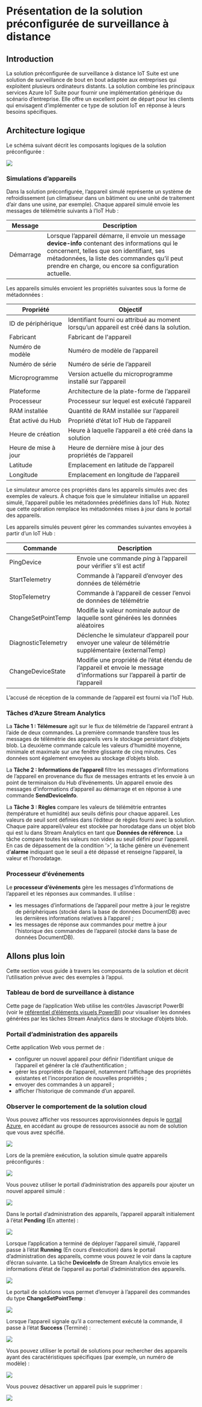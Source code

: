 <properties
 pageTitle="Présentation de la solution préconfigurée de surveillance à distance | Microsoft Azure"
 description="Description de la solution préconfigurée de surveillance à distance Azure IoT et de son architecture"
 services=""
 documentationCenter=""
 authors="stevehob"
 manager="timlt"
 editor=""/>

<tags
 ms.service="na"
 ms.devlang="na"
 ms.topic="article"
 ms.tgt_pltfrm="na"
 ms.workload="na"
 ms.date="10/21/2015"
 ms.author="stevehob"/>

# Présentation de la solution préconfigurée de surveillance à distance

## Introduction

La solution préconfigurée de surveillance à distance IoT Suite est une solution de surveillance de bout en bout adaptée aux entreprises qui exploitent plusieurs ordinateurs distants. La solution combine les principaux services Azure IoT Suite pour fournir une implémentation générique du scénario d’entreprise. Elle offre un excellent point de départ pour les clients qui envisagent d’implémenter ce type de solution IoT en réponse à leurs besoins spécifiques.

## Architecture logique

Le schéma suivant décrit les composants logiques de la solution préconfigurée :

![](media/iot-suite-remote-monitoring-sample-walkthrough/remote-monitoring-architecture.png)


### Simulations d’appareils

Dans la solution préconfigurée, l’appareil simulé représente un système de refroidissement (un climatiseur dans un bâtiment ou une unité de traitement d’air dans une usine, par exemple). Chaque appareil simulé envoie les messages de télémétrie suivants à l’IoT Hub :


| Message | Description |
|----------|-------------|
| Démarrage | Lorsque l’appareil démarre, il envoie un message **device-info** contenant des informations qui le concernent, telles que son identifiant, ses métadonnées, la liste des commandes qu’il peut prendre en charge, ou encore sa configuration actuelle. |


Les appareils simulés envoient les propriétés suivantes sous la forme de métadonnées :

| Propriété | Objectif |
|------------------------|--------- |
| ID de périphérique | Identifiant fourni ou attribué au moment lorsqu’un appareil est créé dans la solution. |
| Fabricant | Fabricant de l'appareil |
| Numéro de modèle | Numéro de modèle de l’appareil |
| Numéro de série | Numéro de série de l’appareil |
| Microprogramme | Version actuelle du microprogramme installé sur l’appareil |
| Plateforme | Architecture de la plate-forme de l’appareil |
| Processeur | Processeur sur lequel est exécuté l’appareil |
| RAM installée | Quantité de RAM installée sur l’appareil |
| État activé du Hub | Propriété d’état IoT Hub de l’appareil |
| Heure de création | Heure à laquelle l’appareil a été créé dans la solution |
| Heure de mise à jour | Heure de dernière mise à jour des propriétés de l’appareil |
| Latitude | Emplacement en latitude de l’appareil |
| Longitude | Emplacement en longitude de l’appareil |

Le simulateur amorce ces propriétés dans les appareils simulés avec des exemples de valeurs. À chaque fois que le simulateur initialise un appareil simulé, l’appareil publie les métadonnées prédéfinies dans IoT Hub. Notez que cette opération remplace les métadonnées mises à jour dans le portail des appareils.


Les appareils simulés peuvent gérer les commandes suivantes envoyées à partir d’un IoT Hub :

| Commande | Description |
|------------------------|-----------------------------------------------------|
| PingDevice | Envoie une commande _ping_ à l’appareil pour vérifier s’il est actif |
| StartTelemetry | Commande à l’appareil d’envoyer des données de télémétrie |
| StopTelemetry | Commande à l’appareil de cesser l’envoi de données de télémétrie |
| ChangeSetPointTemp | Modifie la valeur nominale autour de laquelle sont générées les données aléatoires |
| DiagnosticTelemetry | Déclenche le simulateur d’appareil pour envoyer une valeur de télémétrie supplémentaire (externalTemp) |
| ChangeDeviceState | Modifie une propriété de l’état étendu de l’appareil et envoie le message d’informations sur l’appareil à partir de l’appareil |


L’accusé de réception de la commande de l’appareil est fourni via l’IoT Hub.


### Tâches d’Azure Stream Analytics

La **Tâche 1 : Télémesure** agit sur le flux de télémétrie de l’appareil entrant à l’aide de deux commandes. La première commande transfère tous les messages de télémétrie des appareils vers le stockage persistant d’objets blob. La deuxième commande calcule les valeurs d’humidité moyenne, minimale et maximale sur une fenêtre glissante de cinq minutes. Ces données sont également envoyées au stockage d’objets blob.

La **Tâche 2 : Informations de l’appareil** filtre les messages d’informations de l’appareil en provenance du flux de messages entrants et les envoie à un point de terminaison du Hub d’événements. Un appareil envoie des messages d’informations d’appareil au démarrage et en réponse à une commande **SendDeviceInfo**.

La **Tâche 3 : Règles** compare les valeurs de télémétrie entrantes (température et humidité) aux seuils définis pour chaque appareil. Les valeurs de seuil sont définies dans l’éditeur de règles fourni avec la solution. Chaque paire appareil/valeur est stockée par horodatage dans un objet blob qui est lu dans Stream Analytics en tant que **Données de référence**. La tâche compare toutes les valeurs non vides au seuil défini pour l’appareil. En cas de dépassement de la condition ’>’, la tâche génère un événement d’**alarme** indiquant que le seuil a été dépassé et renseigne l’appareil, la valeur et l’horodatage.

### Processeur d’événements

Le **processeur d’événements** gère les messages d’informations de l’appareil et les réponses aux commandes. Il utilise :

- les messages d’informations de l’appareil pour mettre à jour le registre de périphériques (stocké dans la base de données DocumentDB) avec les dernières informations relatives à l’appareil ;
- les messages de réponse aux commandes pour mettre à jour l’historique des commandes de l’appareil (stocké dans la base de données DocumentDB).

## Allons plus loin

Cette section vous guide à travers les composants de la solution et décrit l’utilisation prévue avec des exemples à l’appui.

### Tableau de bord de surveillance à distance
Cette page de l’application Web utilise les contrôles Javascript PowerBI (voir le [référentiel d’éléments visuels PowerBI](https://www.github.com/Microsoft/PowerBI-visuals)) pour visualiser les données générées par les tâches Stream Analytics dans le stockage d’objets blob.


### Portail d’administration des appareils

Cette application Web vous permet de :

- configurer un nouvel appareil pour définir l’identifiant unique de l’appareil et générer la clé d’authentification ;
- gérer les propriétés de l’appareil, notamment l’affichage des propriétés existantes et l’incorporation de nouvelles propriétés ;
- envoyer des commandes à un appareil ;
- afficher l’historique de commande d’un appareil.

### Observer le comportement de la solution cloud
Vous pouvez afficher vos ressources approvisionnées depuis le [portail Azure](https://portal.azure.com), en accédant au groupe de ressources associé au nom de solution que vous avez spécifié.

![](media/iot-suite-remote-monitoring-sample-walkthrough/azureportal_01.png)

Lors de la première exécution, la solution simule quatre appareils préconfigurés :

![](media/iot-suite-remote-monitoring-sample-walkthrough/solutionportal_01.png)

Vous pouvez utiliser le portail d’administration des appareils pour ajouter un nouvel appareil simulé :

![](media/iot-suite-remote-monitoring-sample-walkthrough/solutionportal_02.png)

Dans le portail d’administration des appareils, l’appareil apparaît initialement à l’état **Pending** (En attente) :

![](media/iot-suite-remote-monitoring-sample-walkthrough/solutionportal_03.png)

Lorsque l’application a terminé de déployer l’appareil simulé, l’appareil passe à l’état **Running** (En cours d’exécution) dans le portail d’administration des appareils, comme vous pouvez le voir dans la capture d’écran suivante. La tâche **DeviceInfo** de Stream Analytics envoie les informations d’état de l’appareil au portail d’administration des appareils.

![](media/iot-suite-remote-monitoring-sample-walkthrough/solutionportal_04.png)

Le portail de solutions vous permet d’envoyer à l’appareil des commandes du type **ChangeSetPointTemp** :

![](media/iot-suite-remote-monitoring-sample-walkthrough/solutionportal_05.png)

Lorsque l’appareil signale qu’il a correctement exécuté la commande, il passe à l’état **Success** (Terminé) :

![](media/iot-suite-remote-monitoring-sample-walkthrough/solutionportal_06.png)

Vous pouvez utiliser le portail de solutions pour rechercher des appareils ayant des caractéristiques spécifiques (par exemple, un numéro de modèle) :

![](media/iot-suite-remote-monitoring-sample-walkthrough/solutionportal_07.png)

Vous pouvez désactiver un appareil puis le supprimer :

![](media/iot-suite-remote-monitoring-sample-walkthrough/solutionportal_08.png)

<!---HONumber=AcomDC_1203_2015-->